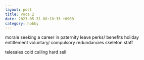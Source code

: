 ```yaml
---
layout: post
title: voca 2
date: 2023-05-31 00:10:33 +0900
category: hobby
---
```


morale
seeking a career in
paternity leave
perks/ benefits
holiday entitlement
voluntary/ compulsory redundancies
skeleton staff

telesales
cold calling
hard sell
